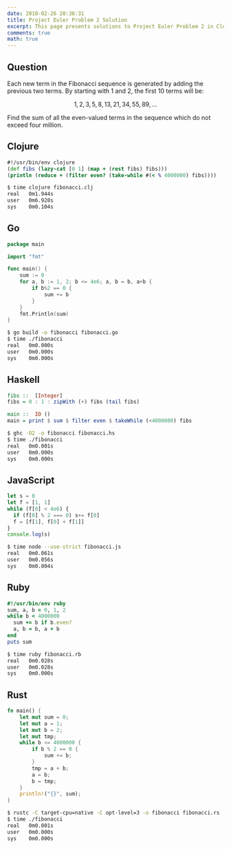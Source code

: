 ```yaml
---
date: 2018-02-26 20:36:31
title: Project Euler Problem 2 Solution
excerpt: This page presents solutions to Project Euler Problem 2 in Clojure, Go, Haskell, JavaScript, Ruby and Rust.
comments: true
math: true
---
```



## Question

<p>
Each new term in the Fibonacci sequence is generated by adding the previous two 
terms. By starting with 1 and 2, the first 10 terms will be:
</p>

$$1, 2, 3, 5, 8, 13, 21, 34, 55, 89, ...$$

<p>
Find the sum of all the even-valued terms in the sequence which do not exceed 
four million.
</p>






## Clojure

```clojure
#!/usr/bin/env clojure
(def fibs (lazy-cat [0 1] (map + (rest fibs) fibs)))
(println (reduce + (filter even? (take-while #(< % 4000000) fibs))))

```


```bash
$ time clojure fibonacci.clj
real   0m1.944s
user   0m6.928s
sys    0m0.104s
```



## Go

```go
package main

import "fmt"

func main() {
    sum := 0
    for a, b := 1, 2; b <= 4e6; a, b = b, a+b {
        if b%2 == 0 {
            sum += b
        }
    }
    fmt.Println(sum)
}
```


```bash
$ go build -o fibonacci fibonacci.go
$ time ./fibonacci
real   0m0.000s
user   0m0.000s
sys    0m0.000s
```



## Haskell

```haskell
fibs ::  [Integer]
fibs = 0 : 1 : zipWith (+) fibs (tail fibs)

main ::  IO ()
main = print $ sum $ filter even $ takeWhile (<4000000) fibs
```


```bash
$ ghc -O2 -o fibonacci fibonacci.hs
$ time ./fibonacci
real   0m0.001s
user   0m0.000s
sys    0m0.000s
```



## JavaScript

```javascript
let s = 0
let f = [1, 1]
while (f[0] < 4e6) {
  if (f[0] % 2 === 0) s+= f[0]
  f = [f[1], f[0] + f[1]]
}
console.log(s)
```


```bash
$ time node --use-strict fibonacci.js
real   0m0.061s
user   0m0.056s
sys    0m0.004s
```



## Ruby

```ruby
#!/usr/bin/env ruby
sum, a, b = 0, 1, 2
while b < 4000000
  sum += b if b.even?
  a, b = b, a + b
end
puts sum
```


```bash
$ time ruby fibonacci.rb
real   0m0.028s
user   0m0.028s
sys    0m0.000s
```



## Rust

```rust
fn main() {
    let mut sum = 0;
    let mut a = 1;
    let mut b = 2;
    let mut tmp;
    while b <= 4000000 {
        if b % 2 == 0 {
            sum += b;
        }
        tmp = a + b;
        a = b;
        b = tmp;
    }
    println!("{}", sum);
}
```


```bash
$ rustc -C target-cpu=native -C opt-level=3 -o fibonacci fibonacci.rs
$ time ./fibonacci
real   0m0.001s
user   0m0.000s
sys    0m0.000s
```



